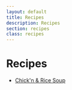 ```yaml
---
layout: default
title: Recipes
description: Recipes
section: recipes
class: recipes
---
```


<div class="article" markdown="1">

# Recipes
* [Chick'n & Rice Soup](/chickn-and-rice-soup)

</div>
